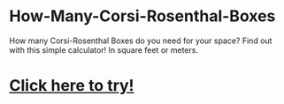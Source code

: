 # How-Many-Corsi-Rosenthal-Boxes
How many Corsi-Rosenthal Boxes do you need for your space? Find out with this simple calculator! In square feet or meters.

# [Click here to try!](https://thememeticist.github.io/How-Many-Corsi-Rosenthal-Boxes/)
